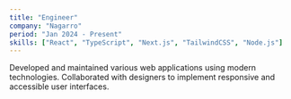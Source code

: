 ```yaml
---
title: "Engineer"
company: "Nagarro"
period: "Jan 2024 - Present"
skills: ["React", "TypeScript", "Next.js", "TailwindCSS", "Node.js"]
---
```


Developed and maintained various web applications using modern technologies. Collaborated with designers to implement responsive and accessible user interfaces.



